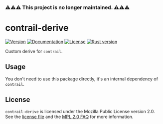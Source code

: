 ### ⚠️⚠️⚠️ This project is no longer maintained. ⚠️⚠️⚠️

# contrail-derive

[![Version](https://img.shields.io/crates/v/contrail-derive.svg)](https://crates.io/crates/contrail-derive)
[![Documentation](https://docs.rs/contrail-derive/badge.svg)](https://docs.rs/contrail-derive)
[![License](https://img.shields.io/crates/l/contrail-derive.svg)](https://github.com/billyrieger/contrail-derive/blob/master/LICENSE)
[![Rust version](https://img.shields.io/badge/rust-stable-lightgrey.svg)](https://www.rust-lang.org/)

Custom derive for `contrail`.

## Usage

You don't need to use this package directly, it's an internal dependency of `contrail`.

## License

`contrail-derive` is licensed under the Mozilla Public License version 2.0.  See the [license
file](https://github.com/billyrieger/contrail/blob/master/LICENSE) and the [MPL 2.0
FAQ](https://www.mozilla.org/en-US/MPL/2.0/FAQ/) for more information.

